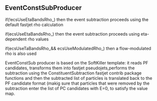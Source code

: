 ## EventConstSubProducer
if(!ecsUseEtaBandsRho_) then the event subtraction proceeds using the default fastjet rho calculation 

if(ecsUseEtaBandsRho_) then the event subtraction proceeds using eta-dependent rho values 

if(ecsUseTaBandsRho_&& ecsUseModulatedRho_) then a flow-modulated rho is also used

EventConstSub producer is based on the SoftKiller template: it reads PF candidates, transforms them into fastjet pseudojets,performs
the subtraction using the ConstituentSubtraction fastjet contrib package functions and then the subtracted list of particles is translated
back to the PF candidate format (makig sure that particles that were removed by the subtraction enter the list of PC candidates with E=0, to satisfy the value map. 
